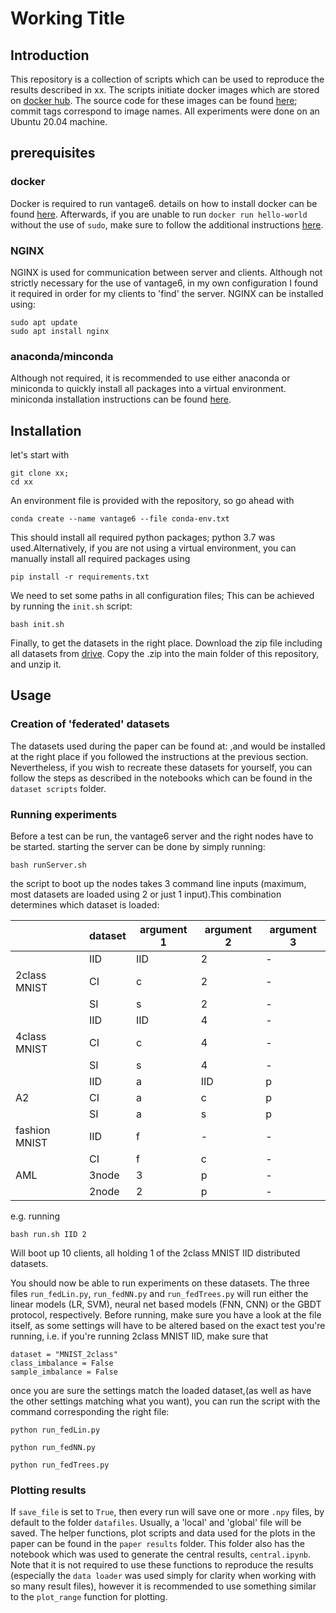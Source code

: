 # Working Title

## Introduction
 This repository is a collection of scripts which can be used to reproduce the results described in xx. The scripts initiate docker images which are stored on [docker hub](https://hub.docker.com/repository/docker/sgarst/federated-learning/general). The source code for these images can be found [here](https://github.com/swiergarst/Federated-Classifiers); commit tags correspond to image names. All experiments were done on an Ubuntu 20.04 machine.



## prerequisites

### docker
Docker is required to run vantage6. details on how to install docker can be found [here](https://docs.docker.com/engine/install/). Afterwards, if you are unable to run `docker run hello-world` without the use of `sudo`, make sure to follow the additional instructions [here](https://docs.docker.com/engine/install/linux-postinstall/).

### NGINX
NGINX is used for communication between server and clients. Although not strictly necessary for the use of vantage6, in my own configuration I found it required in order for my clients to 'find' the server. NGINX can be installed using:
```
sudo apt update
sudo apt install nginx
```


### anaconda/minconda
Although not required, it is recommended to use either anaconda or miniconda to quickly install all packages into a virtual environment. miniconda installation instructions can be found [here](https://docs.conda.io/projects/conda/en/latest/user-guide/install/linux.html).




## Installation
let's start with 
```
git clone xx;
cd xx
```

An environment file is provided with the repository, so go ahead with 

```
conda create --name vantage6 --file conda-env.txt
```
This should install all required python packages; python 3.7 was used.Alternatively, if you are not using a virtual environment, you can manually install all required packages using 
```
pip install -r requirements.txt
```

We need to set some paths in all configuration files; This can be achieved by running the `init.sh` script:

```
bash init.sh
```

Finally, to get the datasets in the right place. Download the zip file including all datasets from [drive](https://drive.google.com/file/d/1fF7bEPgY4zukDgIdezjROITQZ78bSQQU/view?usp=sharing). Copy the .zip into the main folder of this repository, and unzip it.


## Usage

### Creation of 'federated' datasets
The datasets used during the paper can be found at: ,and would be installed at the right place if you followed the instructions at the previous section. Nevertheless, if you wish to recreate these datasets for yourself, you can follow the steps as described in the notebooks which can be found in the `dataset scripts` folder.

### Running experiments
Before a test can be run, the vantage6 server and the right nodes have to be started. starting the server can be done by simply running:

```
bash runServer.sh
```

the script to boot up the nodes takes 3 command line inputs (maximum, most datasets are loaded using 2 or just 1 input).This combination determines which dataset is loaded:

|    |dataset|argument 1 |argument 2  | argument 3 | 
|----|----|----|----|----|
|             | IID| IID | 2 | - |
|2class MNIST | CI | c   | 2 | - |
|             | SI | s   | 2 | - |
|             | IID| IID | 4 | - |
|4class MNIST | CI | c   | 4 | - |
|             | SI | s   | 4 | - |
|             | IID| a   |IID| p |
| A2          | CI | a   | c | p |
|             | SI | a   | s | p |
|fashion MNIST|IID | f   | - | - |
|             | CI | f   | c | - |
|AML          |3node | 3 | p | - |
|             |2node | 2 | p | - |

e.g. running 
```
bash run.sh IID 2
```
Will boot up 10 clients, all holding 1 of the 2class MNIST IID distributed datasets.

You should now be able to run experiments on these datasets. The three files `run_fedLin.py`, `run_fedNN.py` and `run_fedTrees.py` will run either the linear models (LR, SVM), neural net based models (FNN, CNN) or the GBDT protocol, respectively. Before running, make sure you have a look at the file itself, as some settings will have to be altered based on the exact test you're running, i.e. if you're running 2class MNIST IID, make sure that 
```
dataset = "MNIST_2class"
class_imbalance = False
sample_imbalance = False
```

once you are sure the settings match the loaded dataset,(as well as have the other settings matching what you want), you can run the script with the command corresponding the right file:
```
python run_fedLin.py
```
```
python run_fedNN.py
```
```
python run_fedTrees.py
```

### Plotting results
If `save_file` is set to `True`, then every run will save one or more `.npy` files, by default to the folder `datafiles`. Usually, a 'local' and 'global' file will be saved. The helper functions, plot scripts and data used for the plots in the paper can be found in the `paper results` folder. This folder also has the notebook which was used to generate the central results, `central.ipynb`. Note that it is not required to use these functions to reproduce the results (especially the `data loader` was used simply for clarity when working with so many result files), however it is recommended to use something similar to the `plot_range` function for plotting.